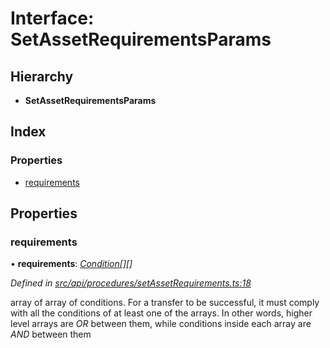 # Interface: SetAssetRequirementsParams

## Hierarchy

* **SetAssetRequirementsParams**

## Index

### Properties

* [requirements](setassetrequirementsparams.md#requirements)

## Properties

###  requirements

• **requirements**: *[Condition](../globals.md#condition)[][]*

*Defined in [src/api/procedures/setAssetRequirements.ts:18](https://github.com/PolymathNetwork/polymesh-sdk/blob/44d12f59/src/api/procedures/setAssetRequirements.ts#L18)*

array of array of conditions. For a transfer to be successful, it must comply with all the conditions of at least one of the arrays. In other words, higher level arrays are *OR* between them,
while conditions inside each array are *AND* between them
